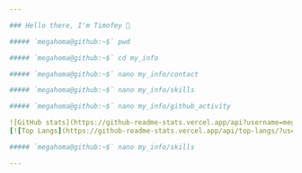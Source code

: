 ```yaml
---

### Hello there, I'm Timofey 👋

##### `megahoma@github:~$` pwd

##### `megahoma@github:~$` cd my_info

##### `megahoma@github:~$` nano my_info/contact

##### `megahoma@github:~$` nano my_info/skills

##### `megahoma@github:~$` nano my_info/github_activity

![GitHub stats](https://github-readme-stats.vercel.app/api?username=megahoma&theme=dark&show_icons=true&count_private=true&hide_border=true)
[![Top Langs](https://github-readme-stats.vercel.app/api/top-langs/?username=megahoma&layout=compact&show_icons=true&theme=dark)](https://github.com/megahoma?tab=repositories)

##### `megahoma@github:~$` nano my_info/skills

---
```

